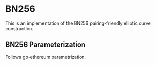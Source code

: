 # BN256

This is an implementation of the BN256 pairing-friendly elliptic curve construction.

## BN256 Parameterization

Follows go-ethereum parametrization.

